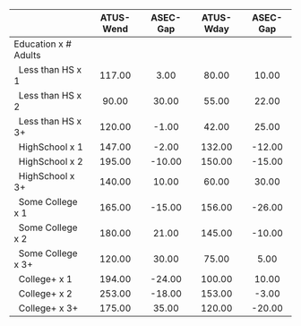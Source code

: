 
|                      |    ATUS-Wend |     ASEC-Gap |    ATUS-Wday |     ASEC-Gap |
| -------------------- | :----------: | :----------: | :----------: | :----------: |
| Education x # Adults |              |              |              |              |
| &nbsp;&nbsp;Less than HS x 1 |       117.00 |         3.00 |        80.00 |        10.00 |
| &nbsp;&nbsp;Less than HS x 2 |        90.00 |        30.00 |        55.00 |        22.00 |
| &nbsp;&nbsp;Less than HS x 3+ |       120.00 |        -1.00 |        42.00 |        25.00 |
| &nbsp;&nbsp;HighSchool x 1 |       147.00 |        -2.00 |       132.00 |       -12.00 |
| &nbsp;&nbsp;HighSchool x 2 |       195.00 |       -10.00 |       150.00 |       -15.00 |
| &nbsp;&nbsp;HighSchool x 3+ |       140.00 |        10.00 |        60.00 |        30.00 |
| &nbsp;&nbsp;Some College x 1 |       165.00 |       -15.00 |       156.00 |       -26.00 |
| &nbsp;&nbsp;Some College x 2 |       180.00 |        21.00 |       145.00 |       -10.00 |
| &nbsp;&nbsp;Some College x 3+ |       120.00 |        30.00 |        75.00 |         5.00 |
| &nbsp;&nbsp;College+ x 1 |       194.00 |       -24.00 |       100.00 |        10.00 |
| &nbsp;&nbsp;College+ x 2 |       253.00 |       -18.00 |       153.00 |        -3.00 |
| &nbsp;&nbsp;College+ x 3+ |       175.00 |        35.00 |       120.00 |       -20.00 |

